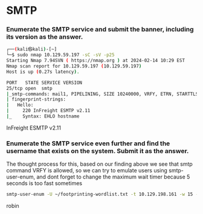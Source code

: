 # SMTP

### Enumerate the SMTP service and submit the banner, including its version as the answer.

```bash
┌──(kali㉿kali)-[~]
└─$ sudo nmap 10.129.59.197 -sC -sV -p25
Starting Nmap 7.94SVN ( https://nmap.org ) at 2024-02-14 10:29 EST
Nmap scan report for 10.129.59.197 (10.129.59.197)
Host is up (0.27s latency).

PORT   STATE SERVICE VERSION
25/tcp open  smtp
|_smtp-commands: mail1, PIPELINING, SIZE 10240000, VRFY, ETRN, STARTTLS, ENHANCEDSTATUSCODES, 8BITMIME, DSN, SMTPUTF8, CHUNKING
| fingerprint-strings: 
|   Hello: 
|     220 InFreight ESMTP v2.11
|_    Syntax: EHLO hostname
```

InFreight ESMTP v2.11

### Enumerate the SMTP service even further and find the username that exists on the system. Submit it as the answer.

The thought process for this, based on our finding above we see that smtp command VRFY is allowed, so we can try to emulate users using smtp-user-enum, and dont forget to change the maximum wait timer because 5 seconds is too fast sometimes

```bash
smtp-user-enum -U ~/footprinting-wordlist.txt -t 10.129.198.161 -w 15 -v
```

robin
